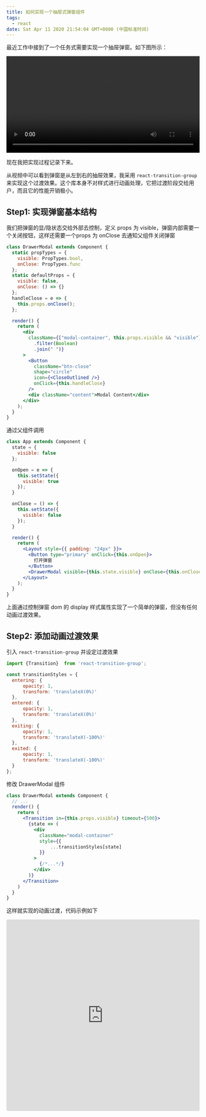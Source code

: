 ```yaml
---
title: 如何实现一个抽屉式弹窗组件
tags:
  - react
date: Sat Apr 11 2020 21:54:04 GMT+0800 (中国标准时间)
---
```


最近工作中接到了一个任务式需要实现一个抽屉弹窗。如下图所示：

<video width="100%" controls>
  <source src="./media/drawer-effect-modal.mp4"  type="video/mp4">
  Your browser does not support the video tag.
</video>

现在我把实现过程记录下来。

从视频中可以看到弹窗是从左到右的抽屉效果，我采用 `react-transition-group` 来实现这个过渡效果。这个库本身不对样式进行动画处理，它把过渡阶段交给用户，而且它的性能开销极小。

## Step1: 实现弹窗基本结构

我们把弹窗的显/隐状态交给外部去控制，定义 props 为 visible，弹窗内部需要一个关闭按钮，这样还需要一个props 为 onClose 去通知父组件关闭弹窗

```jsx
class DrawerModal extends Component {
  static propTypes = {
    visible: PropTypes.bool,
    onClose: PropTypes.func
  };
  static defaultProps = {
    visible: false,
    onClose: () => {}
  };
  handleClose = e => {
    this.props.onClose();
  };

  render() {
    return (
      <div
        className={["modal-container", this.props.visible && "visible"]
          .filter(Boolean)
          .join(" ")}
      >
        <Button
          className="btn-close"
          shape="circle"
          icon={<CloseOutlined />}
          onClick={this.handleClose}
        />
        <div className="content">Modal Content</div>
      </div>
    );
  }
}
```

通过父组件调用

```jsx
class App extends Component {
  state = {
    visible: false
  };

  onOpen = e => {
    this.setState({
      visible: true
    });
  }

  onClose = () => {
    this.setState({
      visible: false
    });
  }

  render() {
    return (
      <Layout style={{ padding: "24px" }}>
        <Button type="primary" onClick={this.onOpen}>
          打开弹窗
        </Button>
        <DrawerModal visible={this.state.visible} onClose={this.onClose} />
      </Layout>
    );
  }
}
```

上面通过控制弹窗 dom 的 display 样式属性实现了一个简单的弹窗，但没有任何动画过渡效果。

## Step2: 添加动画过渡效果

引入 `react-transition-group` 并设定过渡效果

```js
import {Transition}  from 'react-transition-group';

const transitionStyles = {
  entering: {
      opacity: 1,
      transform: 'translateX(0%)'
  },
  entered: {
      opacity: 1,
      transform: 'translateX(0%)'
  },
  exiting: {
      opacity: 1,
      transform: 'translateX(-100%)'
  },
  exited: {
      opacity: 1,
      transform: 'translateX(-100%)'
  }
};
```

修改 DrawerModal 组件

```jsx
class DrawerModal extends Component {
  // ...
  render() {
    return (
      <Transition in={this.props.visible} timeout={500}>
        {state => (
          <div
            className="modal-container"
            style={{
                ...transitionStyles[state]
            }}
          >
            {/*...*/}
          </div>
        )}
      </Transition>    
    )
  }
}
```

这样就实现的动画过渡，代码示例如下

<iframe
     src="https://codesandbox.io/embed/drawer-effect-modal-tjtgd?fontsize=14&hidenavigation=1&theme=dark"
     style="width:100%; height:500px; border:0; border-radius: 4px; overflow:hidden;"
     title="drawer-effect-modal"
     allow="geolocation; microphone; camera; midi; vr; accelerometer; gyroscope; payment; ambient-light-sensor; encrypted-media; usb"
     sandbox="allow-modals allow-forms allow-popups allow-scripts allow-same-origin"
   ></iframe>